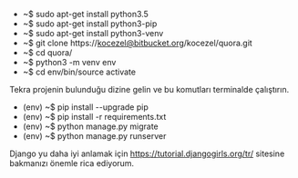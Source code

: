 
* ~$ sudo apt-get install python3.5
* ~$ sudo apt-get install python3-pip
* ~$ sudo apt-get install python3-venv
* ~$ git clone https://kocezel@bitbucket.org/kocezel/quora.git
* ~$ cd quora/
* ~$ python3 -m venv env
* ~$ cd env/bin/source activate

Tekra projenin bulunduğu dizine gelin ve bu komutları terminalde çalıştırın.

* (env) ~$ pip install --upgrade pip
* (env) ~$ pip install -r requirements.txt
* (env) ~$ python manage.py migrate
* (env) ~$ python manage.py runserver

Django yu daha iyi anlamak için https://tutorial.djangogirls.org/tr/ sitesine bakmanızı önemle rica ediyorum.
